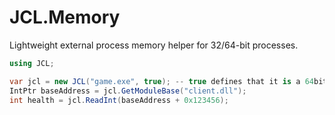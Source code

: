 # JCL.Memory

Lightweight external process memory helper for 32/64-bit processes.

```csharp
using JCL;

var jcl = new JCL("game.exe", true); -- true defines that it is a 64bit process / false defines that it is a 32bit process
IntPtr baseAddress = jcl.GetModuleBase("client.dll");
int health = jcl.ReadInt(baseAddress + 0x123456);
```
